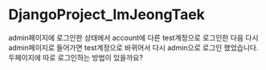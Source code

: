# DjangoProject_ImJeongTaek
admin페이지에 로그인한 상태에서 account에 다른 test계정으로 로그인한 다음 다시 admin페이지로 들어가면 test계정으로 바뀌어서 다시 admin으로 로그인 했었습니다.
두페이지에 따로 로그인하는 방법이 있을까요?
